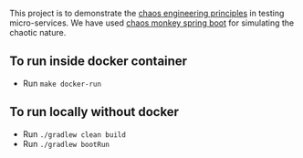 This project is to demonstrate the [chaos engineering principles](https://principlesofchaos.org/) in testing micro-services. We have used [chaos monkey spring boot](https://github.com/codecentric/chaos-monkey-spring-boot) for simulating the chaotic nature.

## To run inside docker container
 - Run `make docker-run`

## To run locally without docker
 - Run `./gradlew clean build`
 - Run `./gradlew bootRun`
  

 